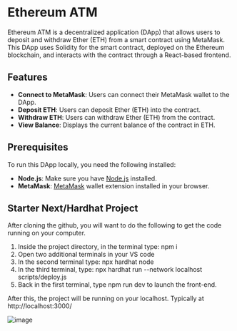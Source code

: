 # Ethereum ATM

Ethereum ATM is a decentralized application (DApp) that allows users to deposit and withdraw Ether (ETH) from a smart contract using MetaMask. This DApp uses Solidity for the smart contract, deployed on the Ethereum blockchain, and interacts with the contract through a React-based frontend.

## Features

- **Connect to MetaMask**: Users can connect their MetaMask wallet to the DApp.
- **Deposit ETH**: Users can deposit Ether (ETH) into the contract.
- **Withdraw ETH**: Users can withdraw Ether (ETH) from the contract.
- **View Balance**: Displays the current balance of the contract in ETH.

## Prerequisites

To run this DApp locally, you need the following installed:

- **Node.js**: Make sure you have [Node.js](https://nodejs.org/) installed.
- **MetaMask**: [MetaMask](https://metamask.io/) wallet extension installed in your browser.

## Starter Next/Hardhat Project

After cloning the github, you will want to do the following to get the code running on your computer.

1. Inside the project directory, in the terminal type: npm i
2. Open two additional terminals in your VS code
3. In the second terminal type: npx hardhat node
4. In the third terminal, type: npx hardhat run --network localhost scripts/deploy.js
5. Back in the first terminal, type npm run dev to launch the front-end.

After this, the project will be running on your localhost. 
Typically at http://localhost:3000/

![image](https://github.com/user-attachments/assets/990c05ba-4f5c-47a9-959d-a2c7629f56c7)

